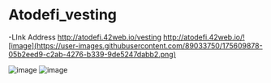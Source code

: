 # Atodefi_vesting
-LInk Address
http://atodefi.42web.io/vesting
http://atodefi.42web.io/![image](https://user-images.githubusercontent.com/89033750/175609878-05b2eed9-c2ab-4276-b339-9de5247dabb2.png)


![image](https://user-images.githubusercontent.com/89033750/175609632-eaeab2ac-ac83-4a7d-9a8f-625ffe6310ff.png)
![image](https://user-images.githubusercontent.com/89033750/175609677-1d02b939-def2-444e-9ddc-1b695820ff27.png)
